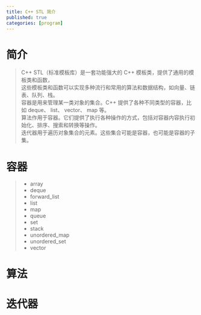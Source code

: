 ```yaml
---
title: C++ STL 简介
published: true
categories: [program]
---
```


# 简介
> C++ STL（标准模板库）是一套功能强大的 C++ 模板类，提供了通用的模板类和函数，  
> 这些模板类和函数可以实现多种流行和常用的算法和数据结构，如向量、链表、队列、栈。  
> 容器是用来管理某一类对象的集合。C++ 提供了各种不同类型的容器，比如 deque、 list、 vector、 map 等。  
> 算法作用于容器。它们提供了执行各种操作的方式，包括对容器内容执行初始化、排序、搜索和转换等操作。  
> 迭代器用于遍历对象集合的元素。这些集合可能是容器，也可能是容器的子集。

# 容器
> * array
> * deque
> * forward_list
> * list
> * map
> * queue
> * set
> * stack
> * unordered_map
> * unordered_set
> * vector

# 算法

# 迭代器